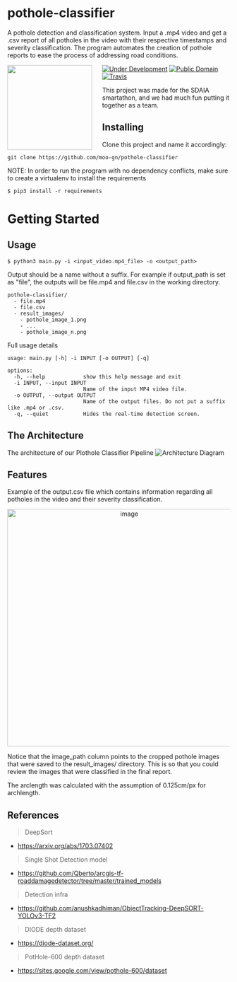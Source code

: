 # pothole-classifier
A pothole detection and classification system. Input a .mp4 video and get a .csv report of all potholes in the video with their respective timestamps and severity classification. The program automates the creation of pothole reports to ease the process of addressing road conditions.


<img src="https://cdn.discordapp.com/attachments/1010369978714837005/1066303874543140944/retro_japanese_70s_style_with_text_moo-gn-4.png" align="left" width="192px" height="192px"/>
<img align="left" width="0" height="192px" hspace="10"/>

[![Under Development](https://img.shields.io/badge/under-development-orange.svg)](https://github.com/cezaraugusto/github-template-guidelines) [![Public Domain](https://img.shields.io/badge/public-domain-lightgrey.svg)](https://creativecommons.org/publicdomain/zero/1.0/) [![Travis](https://img.shields.io/travis/cezaraugusto/github-template-guidelines.svg)](http://github.com/cezaraugusto/github-template-guidelines)

This project was made for the SDAIA smartathon, and we had much fun putting it together as a team.

## Installing

Clone this project and name it accordingly:

``git clone https://github.com/moo-gn/pothole-classifier``

NOTE: In order to run the program with no dependency conflicts, make sure to create a virtualenv to install the requirements

``$ pip3 install -r requirements``


# Getting Started

## Usage

```$ python3 main.py -i <input_video.mp4_file> -o <output_path>```

Output should be a name without a suffix. For example if output_path is set as "file", the outputs will be file.mp4 and file.csv in the working directory.
```
pothole-classifier/
  - file.mp4
  - file.csv
  - result_images/
    - pothole_image_1.png
    - ...
    - pothole_image_n.png
```


Full usage details
```
usage: main.py [-h] -i INPUT [-o OUTPUT] [-q]

options:
  -h, --help            show this help message and exit
  -i INPUT, --input INPUT
                        Name of the input MP4 video file.
  -o OUTPUT, --output OUTPUT
                        Name of the output files. Do not put a suffix like .mp4 or .csv.
  -q, --quiet           Hides the real-time detection screen.
  ```

## The Architecture

The architecture of our Plothole Classifier Pipeline
![Architecture Diagram](https://user-images.githubusercontent.com/48159946/226072480-0769bceb-fccd-4252-bacf-c9e622914a3d.png)



## Features
Example of the output.csv file which contains information regarding all potholes in the video and their severity classification.
<p align="center">
  <img width="537" alt="image" src="https://cdn.discordapp.com/attachments/893029017186361365/1066332698840404049/Screenshot_2023-01-21_at_7.25.20_AM.png">
</p>


Notice that the image_path column points to the cropped pothole images that were saved to the result_images/ directory. This is so that you could review the images that were classified in the final report.

The arclength was calculated with the assumption of 0.125cm/px for archlength.

## References

> DeepSort
* https://arxiv.org/abs/1703.07402

> Single Shot Detection model
* https://github.com/Qberto/arcgis-tf-roaddamagedetector/tree/master/trained_models

> Detection infra

* https://github.com/anushkadhiman/ObjectTracking-DeepSORT-YOLOv3-TF2

> DIODE  depth dataset

* https://diode-dataset.org/

> PotHole-600 depth dataset

* https://sites.google.com/view/pothole-600/dataset
